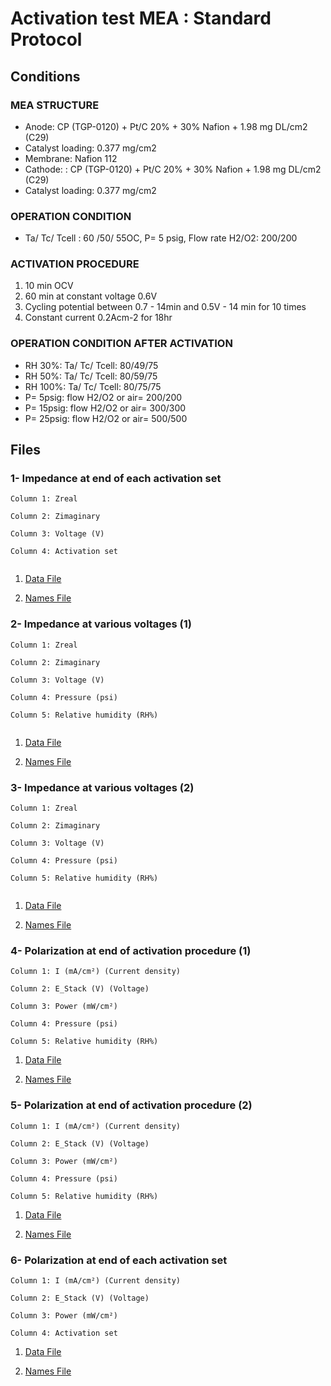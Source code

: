 # Activation test MEA : Standard Protocol

## Conditions

### MEA STRUCTURE
- Anode: CP (TGP-0120) + Pt/C 20% + 30% Nafion + 1.98 mg DL/cm2 (C29)
- Catalyst loading: 0.377 mg/cm2
- Membrane: Nafion 112
- Cathode: : CP (TGP-0120) + Pt/C 20% + 30% Nafion + 1.98 mg DL/cm2 (C29)
- Catalyst loading: 0.377 mg/cm2

### OPERATION CONDITION
- Ta/ Tc/ Tcell : 60 /50/ 55OC, P= 5 psig, Flow rate H2/O2: 200/200

### ACTIVATION PROCEDURE
1. 10 min OCV
2. 60 min at constant voltage 0.6V
3. Cycling potential between 0.7 - 14min and 0.5V - 14 min for 10 times
4. Constant current 0.2Acm-2 for 18hr

### OPERATION CONDITION AFTER ACTIVATION
- RH 30%: Ta/ Tc/ Tcell: 80/49/75
- RH 50%: Ta/ Tc/ Tcell: 80/59/75
- RH 100%: Ta/ Tc/ Tcell: 80/75/75
- P= 5psig: flow H2/O2 or air= 200/200
- P= 15psig: flow H2/O2 or air= 300/300
- P= 25psig: flow H2/O2 or air= 500/500


## Files

### 1- Impedance at end of each activation set			

```
Column 1: Zreal

Column 2: Zimaginary

Column 3: Voltage (V)

Column 4: Activation set


```			
	

1. [Data File](1.csv)		

2. [Names File](1.names)


### 2- Impedance at various voltages (1)


```
Column 1: Zreal

Column 2: Zimaginary

Column 3: Voltage (V)

Column 4: Pressure (psi)

Column 5: Relative humidity (RH%)


```

1. [Data File](2.csv)		

2. [Names File](2.names)


### 3- Impedance at various voltages (2)

```
Column 1: Zreal

Column 2: Zimaginary

Column 3: Voltage (V)

Column 4: Pressure (psi)

Column 5: Relative humidity (RH%)


```

1. [Data File](3.csv)		

2. [Names File](3.names)


### 4- Polarization at end of activation procedure (1)

```
Column 1: I (mA/cm²) (Current density)

Column 2: E_Stack (V) (Voltage)

Column 3: Power (mW/cm²)

Column 4: Pressure (psi)

Column 5: Relative humidity (RH%)

```

1. [Data File](4.csv)		

2. [Names File](4.names)



### 5- Polarization at end of activation procedure (2)

```
Column 1: I (mA/cm²) (Current density)

Column 2: E_Stack (V) (Voltage)

Column 3: Power (mW/cm²)

Column 4: Pressure (psi)

Column 5: Relative humidity (RH%)

```

1. [Data File](5.csv)		

2. [Names File](5.names)

### 6- Polarization at end of each activation set

```
Column 1: I (mA/cm²) (Current density)

Column 2: E_Stack (V) (Voltage)

Column 3: Power (mW/cm²)

Column 4: Activation set

```

1. [Data File](6.csv)		

2. [Names File](6.names)
